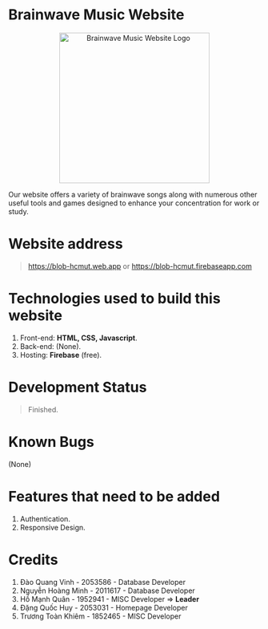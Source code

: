 # Brainwave Music Website

<div align="center">
  <img src="https://blob-hcmut.web.app/en/icon/favicon.ico" alt="Brainwave Music Website Logo" width="300" style="">
</div>

Our website offers a variety of brainwave songs along with numerous other useful tools and games designed to enhance your concentration for work or study.
# Website address
> https://blob-hcmut.web.app or https://blob-hcmut.firebaseapp.com
# Technologies used to build this website
1. Front-end: <b>HTML, CSS, Javascript</b>.
2. Back-end: (None).
3. Hosting: <b>Firebase</b> (free).
# Development Status
> Finished.
# Known Bugs
(None)
# Features that need to be added
1. Authentication.
2. Responsive Design.

# Credits
1. Đào Quang Vinh - 2053586 - Database Developer
2. Nguyễn Hoàng Minh - 2011617 - Database Developer
3. Hồ Mạnh Quân - 1952941 - MISC Developer => <b>Leader</b>
4. Đặng Quốc Huy - 2053031 - Homepage Developer
5. Trương Toàn Khiêm - 1852465 - MISC Developer

